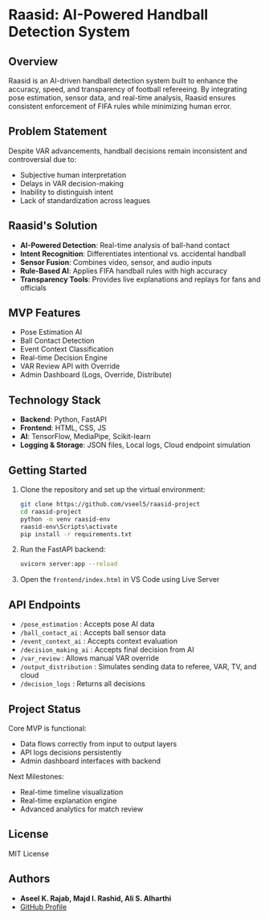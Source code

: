  # Raasid: AI-Powered Handball Detection System

## Overview
Raasid is an AI-driven handball detection system built to enhance the accuracy, speed, and transparency of football refereeing. By integrating pose estimation, sensor data, and real-time analysis, Raasid ensures consistent enforcement of FIFA rules while minimizing human error.

## Problem Statement
Despite VAR advancements, handball decisions remain inconsistent and controversial due to:
- Subjective human interpretation
- Delays in VAR decision-making
- Inability to distinguish intent
- Lack of standardization across leagues

## Raasid's Solution
- **AI-Powered Detection**: Real-time analysis of ball-hand contact
- **Intent Recognition**: Differentiates intentional vs. accidental handball
- **Sensor Fusion**: Combines video, sensor, and audio inputs
- **Rule-Based AI**: Applies FIFA handball rules with high accuracy
- **Transparency Tools**: Provides live explanations and replays for fans and officials

## MVP Features
- Pose Estimation AI
- Ball Contact Detection
- Event Context Classification
- Real-time Decision Engine
- VAR Review API with Override
- Admin Dashboard (Logs, Override, Distribute)

## Technology Stack
- **Backend**: Python, FastAPI
- **Frontend**: HTML, CSS, JS
- **AI**: TensorFlow, MediaPipe, Scikit-learn
- **Logging & Storage**: JSON files, Local logs, Cloud endpoint simulation

## Getting Started
1. Clone the repository and set up the virtual environment:
   ```bash
   git clone https://github.com/vseel5/raasid-project
   cd raasid-project
   python -m venv raasid-env
   raasid-env\Scripts\activate
   pip install -r requirements.txt
   ```

2. Run the FastAPI backend:
   ```bash
   uvicorn server:app --reload
   ```

3. Open the `frontend/index.html` in VS Code using Live Server

## API Endpoints
- `/pose_estimation` : Accepts pose AI data
- `/ball_contact_ai` : Accepts ball sensor data
- `/event_context_ai` : Accepts context evaluation
- `/decision_making_ai` : Accepts final decision from AI
- `/var_review` : Allows manual VAR override
- `/output_distribution` : Simulates sending data to referee, VAR, TV, and cloud
- `/decision_logs` : Returns all decisions

## Project Status
Core MVP is functional:
- Data flows correctly from input to output layers
- API logs decisions persistently
- Admin dashboard interfaces with backend

Next Milestones:
- Real-time timeline visualization
- Real-time explanation engine
- Advanced analytics for match review

## License
MIT License

## Authors
- **Aseel K. Rajab, Majd I. Rashid, Ali S. Alharthi**
- [GitHub Profile](https://github.com/vseel5/raasid-project/)


